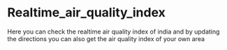 # Realtime_air_quality_index
Here you can check the realtime air quality index of india and by updating the directions you can also get the air quality index of your own area
